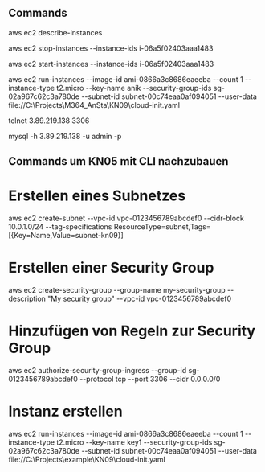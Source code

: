 ## Commands

aws ec2 describe-instances

aws ec2 stop-instances --instance-ids i-06a5f02403aaa1483 

aws ec2 start-instances --instance-ids i-06a5f02403aaa1483 

aws ec2 run-instances --image-id ami-0866a3c8686eaeeba --count 1 --instance-type t2.micro --key-name anik --security-group-ids sg-02a967c62c3a780de --subnet-id subnet-00c74eaa0af094051 --user-data file://C:\Projects\M364_AnSta\KN09\cloud-init.yaml

telnet 3.89.219.138 3306

mysql -h 3.89.219.138 -u admin -p



## Commands um KN05 mit CLI nachzubauen

# Erstellen eines Subnetzes
aws ec2 create-subnet --vpc-id vpc-0123456789abcdef0 --cidr-block 10.0.1.0/24 --tag-specifications ResourceType=subnet,Tags=[{Key=Name,Value=subnet-kn09}]

# Erstellen einer Security Group
aws ec2 create-security-group --group-name my-security-group --description "My security group" --vpc-id vpc-0123456789abcdef0

# Hinzufügen von Regeln zur Security Group
aws ec2 authorize-security-group-ingress --group-id sg-0123456789abcdef0 --protocol tcp --port 3306 --cidr 0.0.0.0/0

# Instanz erstellen
aws ec2 run-instances --image-id ami-0866a3c8686eaeeba --count 1 --instance-type t2.micro --key-name key1 --security-group-ids sg-02a967c62c3a780de --subnet-id subnet-00c74eaa0af094051 --user-data file://C:\Projects\example\KN09\cloud-init.yaml

